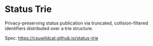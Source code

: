 # Status Trie

Privacy-preserving status publication via truncated, collision-filtered identifiers distributed over a trie structure.

Spec: https://csuwildcat.github.io/status-trie
